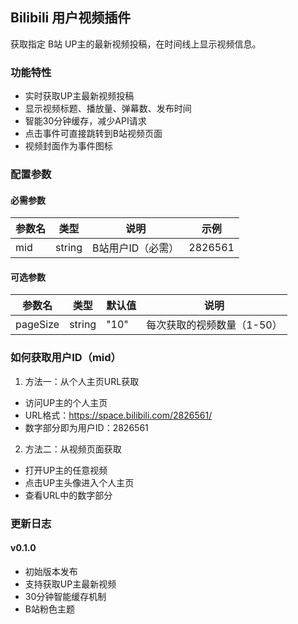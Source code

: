 ## Bilibili 用户视频插件

获取指定 B站 UP主的最新视频投稿，在时间线上显示视频信息。

### 功能特性

- 实时获取UP主最新视频投稿
- 显示视频标题、播放量、弹幕数、发布时间
- 智能30分钟缓存，减少API请求
- 点击事件可直接跳转到B站视频页面
- 视频封面作为事件图标

### 配置参数

#### 必需参数

| 参数名     | 类型     | 说明         | 示例      |
|---------|--------|------------|---------|
| mid | string | B站用户ID（必需） | 2826561 |

#### 可选参数

| 参数名      | 类型     | 默认值  | 说明              |
|----------|--------|------|-----------------|
| pageSize | string | "10" | 每次获取的视频数量（1-50） |

### 如何获取用户ID（mid）

1. 方法一：从个人主页URL获取
  - 访问UP主的个人主页
  - URL格式：https://space.bilibili.com/2826561/
  - 数字部分即为用户ID：2826561
2. 方法二：从视频页面获取
  - 打开UP主的任意视频
  - 点击UP主头像进入个人主页
  - 查看URL中的数字部分

### 更新日志

#### v0.1.0

  - 初始版本发布
  - 支持获取UP主最新视频
  - 30分钟智能缓存机制
  - B站粉色主题
